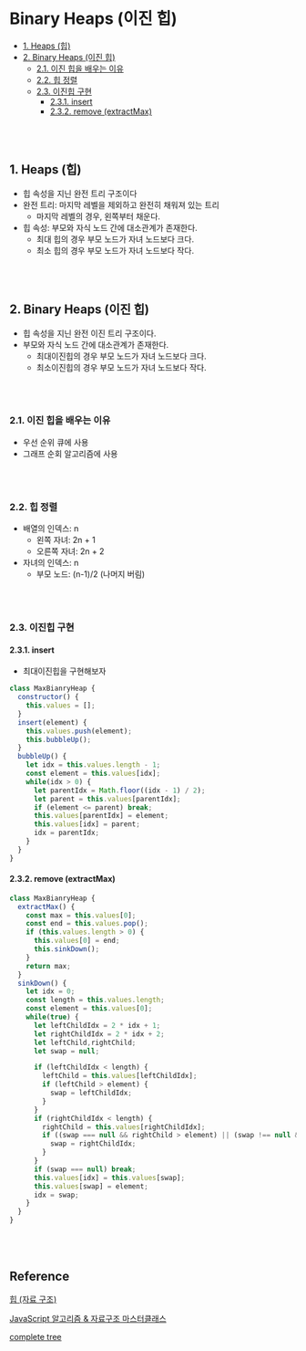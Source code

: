 # Binary Heaps (이진 힙) <!-- omit in toc -->

- [1. Heaps (힙)](#1-heaps-힙)
- [2. Binary Heaps (이진 힙)](#2-binary-heaps-이진-힙)
  - [2.1. 이진 힙을 배우는 이유](#21-이진-힙을-배우는-이유)
  - [2.2. 힙 정렬](#22-힙-정렬)
  - [2.3. 이진힙 구현](#23-이진힙-구현)
    - [2.3.1. insert](#231-insert)
    - [2.3.2. remove (extractMax)](#232-remove-extractmax)

<br><br>

## 1. Heaps (힙)
- 힙 속성을 지닌 완전 트리 구조이다
- 완전 트리: 마지막 레벨을 제외하고 완전히 채워져 있는 트리
  - 마지막 레벨의 경우, 왼쪽부터 채운다.
- 힙 속성: 부모와 자식 노드 간에 대소관계가 존재한다. 
  - 최대 힙의 경우 부모 노드가 자녀 노드보다 크다.
  - 최소 힙의 경우 부모 노드가 자녀 노드보다 작다.

<br><br>

## 2. Binary Heaps (이진 힙)
- 힙 속성을 지닌 완전 이진 트리 구조이다.
- 부모와 자식 노드 간에 대소관계가 존재한다.
  - 최대이진힙의 경우 부모 노드가 자녀 노드보다 크다.
  - 최소이진힙의 경우 부모 노드가 자녀 노드보다 작다.

<br><br>

### 2.1. 이진 힙을 배우는 이유
- 우선 순위 큐에 사용
- 그래프 순회 알고리즘에 사용

<br><br>

### 2.2. 힙 정렬
- 배열의 인덱스: n  
  - 왼쪽 자녀: 2n + 1  
  - 오른쪽 자녀: 2n + 2  
- 자녀의 인덱스: n   
  - 부모 노드: (n-1)/2 (나머지 버림)
 
<br><br>

### 2.3. 이진힙 구현
#### 2.3.1. insert
- 최대이진힙을 구현해보자

```javascript
class MaxBianryHeap {
  constructor() {
    this.values = [];
  }
  insert(element) {
    this.values.push(element);
    this.bubbleUp();
  }
  bubbleUp() {
    let idx = this.values.length - 1;
    const element = this.values[idx];
    while(idx > 0) {
      let parentIdx = Math.floor((idx - 1) / 2);
      let parent = this.values[parentIdx];
      if (element <= parent) break;
      this.values[parentIdx] = element;
      this.values[idx] = parent;
      idx = parentIdx;
    }
  }
}

```

#### 2.3.2. remove (extractMax)

```javascript
class MaxBianryHeap {
  extractMax() {
    const max = this.values[0];
    const end = this.values.pop();
    if (this.values.length > 0) {
      this.values[0] = end;
      this.sinkDown();    
    }
    return max;
  }
  sinkDown() {
    let idx = 0;
    const length = this.values.length;
    const element = this.values[0];
    while(true) {
      let leftChildIdx = 2 * idx + 1;
      let rightChildIdx = 2 * idx + 2;
      let leftChild,rightChild;
      let swap = null;

      if (leftChildIdx < length) {
        leftChild = this.values[leftChildIdx];
        if (leftChild > element) {
          swap = leftChildIdx;
        }
      }
      if (rightChildIdx < length) {
        rightChild = this.values[rightChildIdx];
        if ((swap === null && rightChild > element) || (swap !== null && rightChild > leftChild)) {
          swap = rightChildIdx;
        }
      }
      if (swap === null) break;
      this.values[idx] = this.values[swap];
      this.values[swap] = element;
      idx = swap;
    }
  }
}
```

<br><br>

## Reference <!-- omit in toc -->
[힙 (자료 구조)](https://ko.wikipedia.org/wiki/%ED%9E%99_(%EC%9E%90%EB%A3%8C_%EA%B5%AC%EC%A1%B0))

[JavaScript 알고리즘 & 자료구조 마스터클래스](https://www.udemy.com/course/best-javascript-data-structures/)

[complete tree](https://xlinux.nist.gov/dads/HTML/completetree.html)
